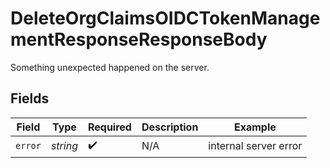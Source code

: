 # DeleteOrgClaimsOIDCTokenManagementResponseResponseBody

Something unexpected happened on the server.


## Fields

| Field                 | Type                  | Required              | Description           | Example               |
| --------------------- | --------------------- | --------------------- | --------------------- | --------------------- |
| `error`               | *string*              | :heavy_check_mark:    | N/A                   | internal server error |